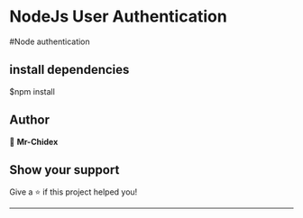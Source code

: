 # NodeJs User Authentication
#Node authentication

## install dependencies
$npm install

## Author

👤 **Mr-Chidex**

## Show your support

Give a ⭐️ if this project helped you!

---